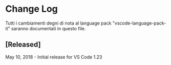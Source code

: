 # Change Log
Tutti i cambiamenti degni di nota al language pack "vscode-language-pack-it" saranno documentati in questo file.

## [Released]
May 10, 2018  - Initial release for VS Code 1.23
